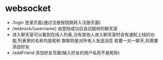 # websocket

- /login 登录页面(通过注册按钮跳转入注册页面)
- /webrock/{username}  由登陆成功后自动跳转的聊天室
- 进入聊天室可以看到在线人列表,当有其他人进入聊天室时会有通知上线的功能,列表里的名称均是昵称
  群聊则是对所有人发送消息
  若要一对一聊天,则需要添加好友
- /addFriend 添加好友页面(输入好友的用户名而不是昵称)
